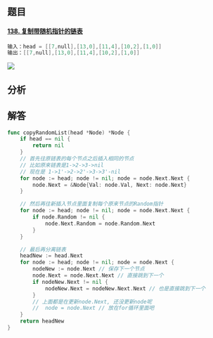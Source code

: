 ## 题目

#### [138. 复制带随机指针的链表](https://leetcode-cn.com/problems/copy-list-with-random-pointer/)

```go
输入：head = [[7,null],[13,0],[11,4],[10,2],[1,0]]
输出：[[7,null],[13,0],[11,4],[10,2],[1,0]]
```

![](C:\Users\26646\Desktop\牛客网刷题笔记\Pictures\138-复制带随机指针的链表.png)

## 分析



## 解答

```go
func copyRandomList(head *Node) *Node {
    if head == nil {
        return nil
    }
    // 首先往原链表的每个节点之后插入相同的节点
    // 比如原来链表是1->2->3->nil
    // 现在是 1->1'->2->2'->3->3'-nil
    for node := head; node != nil; node = node.Next.Next {
        node.Next = &Node{Val: node.Val, Next: node.Next}
    }

    // 然后再往新插入节点里面复制每个原来节点的Random指针
    for node := head; node != nil; node = node.Next.Next {
        if node.Random != nil {
            node.Next.Random = node.Random.Next
        }
    }

    // 最后再分离链表
    headNew := head.Next
    for node := head; node != nil; node = node.Next {
        nodeNew := node.Next // 保存下一个节点
        node.Next = node.Next.Next // 直接跳到下一个
        if nodeNew.Next != nil {
            nodeNew.Next = nodeNew.Next.Next // 也是直接跳到下一个
        }
        // 上面都是在更新node.Next, 还没更新node呢
        //  node = node.Next // 放在for循环里面吧
    }
    return headNew
}
```

